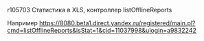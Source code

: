 r105703
Статистика в XLS, контроллер listOfflineReports

Например https://8080.beta1.direct.yandex.ru/registered/main.pl?cmd=listOfflineReports&isStat=1&cid=11037998&ulogin=a9832242
